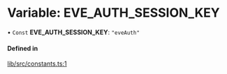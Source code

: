 # Variable: EVE\_AUTH\_SESSION\_KEY

• `Const` **EVE\_AUTH\_SESSION\_KEY**: ``"eveAuth"``

#### Defined in

[lib/src/constants.ts:1](https://github.com/joonashak/nestjs-eve-auth/blob/2fa8073/lib/src/constants.ts#L1)

